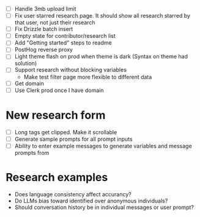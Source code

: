- [ ] Handle 3mb upload limit
- [ ] Fix user starred research page. It should show all research starred by that user, not just their research
- [ ] Fix Drizzle batch insert
- [ ] Empty state for contributor/research list
- [ ] Add "Getting started" steps to readme
- [ ] PostHog reverse proxy
- [ ] Light theme flash on prod when theme is dark (Syntax on theme had solution)
- [ ] Support research without blocking variables
    - Make test filter page more flexible to different data
- [ ] Get domain
- [ ] Use Clerk prod once I have domain

# New research form

- [ ] Long tags get clipped. Make it scrollable
- [ ] Generate sample prompts for all prompt inputs
- [ ] Ability to enter example messages to generate variables and message prompts from

# Research examples

- Does language consistency affect accurancy?
- Do LLMs bias toward identified over anonymous individuals?
- Should conversation history be in individual messages or user prompt?
